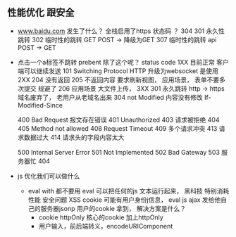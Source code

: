 ## 性能优化 跟安全

    
- www.baidu.com 发生了什么？
    全栈启用了https
    状态码 ？ 
    304 
    301 永久性跳转
    302 临时性的跳转
        GET
        POST -> 降级为GET
    307 临时性的跳转
        api POST -> GET
- 点击一个a标签不跳转
    prebent 除了这个呢？ status code
    1XX 目前正常 客户端可以继续发送
    101 Switching Protocol 
    HTTP 升级为websocket 是使用
    2XX 204 没有返回
    205 不返回内容 要求刷新视图， 应用场景， 表单不要多次提交 规避了
    206 应用场景 大文件上传， 
    3XX 
    301 永久跳转 http -> https 域名废弃了， 老用户从老域名出来
    304 not Modified 内容没有修改
        If-Modified-Since 

    400 Bad Request 报文存在错误
    401 Unauthorized
    403 请求被拒绝
    404
    405 Method not allowed
    408 Request Timeout
    409 多个请求冲突
    413 请求数据过大
    414 请求头的字段内容太大

    500 Internal Server Error
    501 Not Implemented
    502 Bad  Gateway
    503  服务器忙
    404

- js 优化我们可以做什么
    - eval with 都不要用
    eval 可以把任何的js 文本运行起来， 黑科技
    特别消耗性能
    安全问题 XSS 
    cookie 可能有用户身份j信息， eval js ajax 发给他自己的服务器jsonp
    用户的cookie 拿到， 
    解决方案是什么？
        - cookie httpOnly  核心的cookie 加上httpOnly 
        - 用户输入，前后端转义，encodeURIComponent <script> '' 
    - 加载的顺序
        css head 尽快看到页面 
        script 阻塞？ defer <script src="" defer >
        因为 js 动态的代码 动态操作dom 下载且执行完毕 
        下载， 放在body 尾部 阻塞
        css 雪碧图，现在还有必要吗？ http 请求少，缺点是， 第一次下载的时候有点慢 css background-position
    ali iconfont 为什么不会影响性能  cdn  字体 阿里， 部署cdn集群 img1.taobao.com
    背景图 直接img  src="" 增加了 http请求  没有http 请求， webpack base64
    如果有请求， http协议更新了 对他的支持，0.9 1.0 1.1 2.0 3.0

- JS 动画优化， requestAnimationFrame